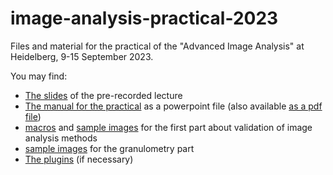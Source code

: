 # image-analysis-practical-2023

Files and material for the practical of the "Advanced Image Analysis" at Heidelberg, 9-15 September 2023.

You may find: 
* [The slides](slides/Image_Analysis.pptx) of the pre-recorded lecture
* [The manual for the practical](practical/manual/ImageAnalysis-practical.pptx) as a powerpoint file (also available [as a pdf file](practical/manual/practical_image_analysis.pdf))
* [macros](practical/validation/macros) and [sample images](practical/validation/shapes) for the first part about validation of image analysis methods
* [sample images](practical/granulometry) for the granulometry part
* [The plugins](practical/plugins) (if necessary)

  
